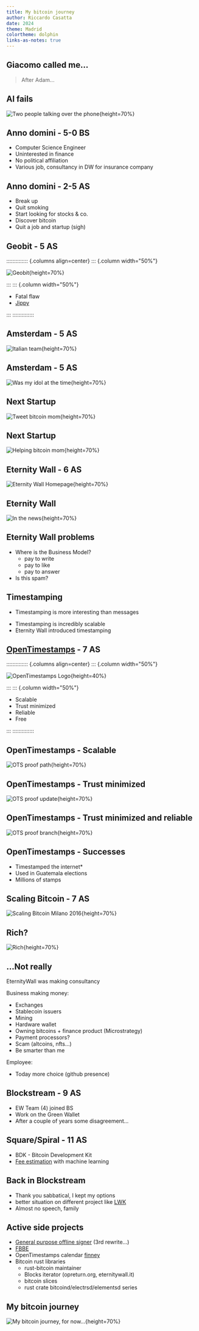 ```yaml
---
title: My bitcoin journey
author: Riccardo Casatta
date: 2024
theme: Madrid
colortheme: dolphin
links-as-notes: true
---
```


## Giacomo called me... 

> After Adam...

<!-- come to tech school to do an inspirational talk after Adam Back -->
<!-- after Adam a discouraging talk, not inspirational -->

<!-- slide pretty empty, AI help, two people talking over the phone  -->

## AI fails

![Two people talking over the phone](two-people-on-the-phone-wrong.jpeg){height=70%}

<!-- Ok I have to present after Adam, and it seems AI is not going to help -->

## Anno domini - 5-0 BS

<!-- Question, What's BS? Before Satoshi -->

- Computer Science Engineer
- Uninterested in finance
- No political affiliation
- Various job, consultancy in DW for insurance company

## Anno domini - 2-5 AS

- Break up <!-- Sparked some changes -->
- Quit smoking
- Start looking for stocks & co.
- Discover bitcoin <!-- Finally an affiliation to be proud of, to defend, to teach the world, so  -->
- Quit a job and startup (sigh) <!-- Just keep your boring job and buy coins stupid -->

## Geobit - 5 AS

<!-- 
This was my startup, never incorporated with this name
Explain what Geobit was about
Geobit stands for Geolocated bitcoins, 
sponsors drops bitcoins at a GPS locations because they want to sponsorize an event for example
-->

:::::::::::::: {.columns align=center}
::: {.column width="50%"}

![Geobit](geobit-screenshot.png){height=70%}

:::
::: {.column width="50%"}

- Fatal flaw <!-- Anybody can guess what the flaw was> -->
- [Jippy](https://bitcoinmagazine.com/culture/jippi-is-pok%C3%A9mon-go-for-bitcoin-) <!-- cycle and recycle, greg maxwell wrote about it in a bitcoin talk post in the 2013 -->

:::
::::::::::::::

<!-- Naive but discovered Startup World, built a network -->

## Amsterdam - 5 AS

![Italian team](italian-team-in-amsterdam.jpg){height=70%}

<!-- You can note Giacomo here, We met there, I am here because he called me. Build your network, it helps along the way-->
<!-- Other people, I think everyone here is in the bitcoin space -->
<!-- Ametrano, Cimatti, x, Bertani, Levrini, Pecoraro, Zucco -->
<!-- even if Geobit fail, network... -->

## Amsterdam - 5 AS

<!-- Who is the guy next to the hippie me? -->
<!-- At the time he was an Idol, the guy who received the ball from Satoshi -->
<!-- As the time went by I was a lot disappointed by gavin, keep the intellectual honesty to change your mind -->

![Was my idol at the time](amsterdam-with-gavin.jpg){height=70%}

<!-- So I said there was a fatal flaw in Geobit  -->
<!-- I still didn't give up with the startup Idea, instead of taking corporate job and buing bitcoin... -->

## Next Startup

![Tweet bitcoin mom](bitcoin-mom.png){height=70%}

<!-- While still digesting geobit fatal flaw a tweet come to my attention... -->

## Next Startup

![Helping bitcoin mom](helping-bitcoin-mom.png){height=70%}

<!--
I was working with bitcoinj, java library from Mike Hearn, I regret having to do with Java, now I do only rust. So I created the tx which save the message for bitcoin mom really on the blockhchain.
This thing makes sense for everybody, I will build something to allow everyone to write in the blockchai
-->

## Eternity Wall - 6 AS

![Eternity Wall Homepage](eternity-wall-homepage.png){height=70%}

<!--
- EW born
- make easy to write, I was paying with my own bitcoins for txs, the site exploded
-->

## Eternity Wall 

![In the news](in-the-news.png){height=70%}

<!--
well taken by the news, something silly like the wall was needed to reach the masses
like the rabbits and cats images convinced everybody to connect to internet 
Most probably the project I am most famous for in the broad audience
-->

## Eternity Wall problems

- Where is the Business Model?
  - pay to write <!-- found this in my old slides I was showing to investors... The reality is that the blockchain remove third parties why people should pay ew to do this stuff?  --> 
  - pay to like
  - pay to answer
- Is this spam?
<!-- 
Blockchain space is scarce, is it worthy to write clear text on it instead of financial txs?
I was doing it in the most responsible way, OP_RETURN (Who knows the difference between writing it in an address?) However, I think the fee market is there as spam protection, bitcoin cannot be based on ethics, so if it pays the fee is mostly not spam, However, I was not super happy to facilitate this...

Inscription are doing today and very succesfull, I was wrong?
-->

## Timestamping

- Timestamping is more interesting than messages <!-- another turn -->
<!-- 
timestamping is giving a document (digital) a prior date of existance 
in ramson the seized person with a recent journal is proving the same thing,
-->
- Timestamping is incredibly scalable <!-- How so? hashing and merkle trees -->
- Eternity Wall introduced timestamping <!-- But Peter did it better, admit and join forces -->

## [OpenTimestamps](https::/opentimestamps.org) - 7 AS

:::::::::::::: {.columns align=center}
::: {.column width="50%"}

![OpenTimestamps Logo](opentimestamps-logo.png){height=40%}

:::
::: {.column width="50%"}

- Scalable
- Trust minimized
- Reliable
- Free

:::
::::::::::::::

## OpenTimestamps - Scalable

![OTS proof path](opentimestamps-path.png){height=70%}

## OpenTimestamps - Trust minimized

![OTS proof update](opentimestamps-proof-update.png){height=70%}

## OpenTimestamps - Trust minimized and reliable

![OTS proof branch](opentimestamps-branch.png){height=70%}

## OpenTimestamps - Successes

- Timestamped the internet* <!-- how so? including github -->
- Used in Guatemala elections
- Millions of stamps <!-- Impossible to say how many -->

## Scaling Bitcoin - 7 AS

![Scaling Bitcoin Milano 2016](scaling-bitcoin-milano-2016.png){height=70%}

<!-- Presenting scalable timestamping and differences between Ots and Chainpoint, even though I was pretty a fan of OTS much more than Chainpoint -->

<!-- thanks to the world audience of scaling and the magic of timestamping -->

## Rich?

![Rich](rich.jpeg){height=70%}

## ...Not really

EternityWall was making consultancy

Business making money:

- Exchanges
- Stablecoin issuers
- Mining <!-- bitmain asic boost, producer presell and didn't delivered in time  -->
- Hardware wallet <!-- limited by niche, and by hardware itslef -->
- Owning bitcoins + finance product (Microstrategy)
- Payment processors?
- Scam (altcoins, nfts...)
- Be smarter than me

Employee:

- Today more choice (github presence)


## Blockstream - 9 AS

<!-- Decided to focus on the technical aspect instead of the entraponerial one -->

- EW Team (4) joined BS <!-- Proud none of my team was left behind -->
- Work on the Green Wallet <!-- Front-end Android, then backend and GDK libray -->
- After a couple of years some disagreement... <!-- Be careful doing quick choice-->

<!-- GDK great principle, doing once the hard bitcoin part, use it in multiple app, but execution lacked IMO -->

## Square/Spiral - 11 AS

<!-- What is a Grant? Take money to work on something open sourcebitcoin without a manager -->

 - BDK - Bitcoin Development Kit <!-- Like GDK at blockstream but done right -->
 - [Fee estimation](https://bitcoindevkit.org/blog/2021/01/fee-estimation-for-light-clients-part-1/) with machine learning  <!-- fee estimation interesting because it's very hard to do it in a light client in trustless fashion -->

## Back in Blockstream

- Thank you sabbatical, I kept my options
- better situation on different project like [LWK](https://github.com/blockstream/lwk) <!-- BDK for liquid -->
- Almost no speech, family <!-- Speech stress my out, and without startup why should I do that, now I miss -->

## Active side projects

- [General purpose offline signer](https://github.com/RCasatta/firma2) (3rd rewrite...)
- [FBBE](https://fbbe.org)
- OpenTimestamps calendar [finney](https://finney.calendar.eternitywall.com/) 
- Bitcoin rust libraries <!-- Rust is the best language -->
  - rust-bitcoin maintainer
  - Blocks iterator (opreturn.org, eternitywall.it)
  - bitcoin slices
  - rust crate bitcoind/electrsd/elementsd series

## My bitcoin journey

![My bitcoin journey, for now...](path-to-bitcoin.jpeg){height=70%}
